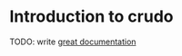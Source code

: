 # Introduction to crudo

TODO: write [great documentation](http://jacobian.org/writing/what-to-write/)
